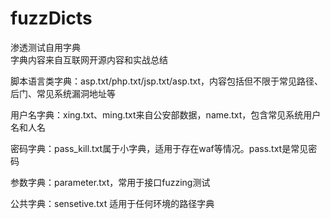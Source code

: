 # fuzzDicts
渗透测试自用字典<br>
字典内容来自互联网开源内容和实战总结<br>

脚本语言类字典：asp.txt/php.txt/jsp.txt/asp.txt，内容包括但不限于常见路径、后门、常见系统漏洞地址等<br>

用户名字典：xing.txt、ming.txt来自公安部数据，name.txt，包含常见系统用户名和人名<br>

密码字典：pass_kill.txt属于小字典，适用于存在waf等情况。pass.txt是常见密码<br>

参数字典：parameter.txt，常用于接口fuzzing测试<br>

公共字典：sensetive.txt 适用于任何环境的路径字典<br>

